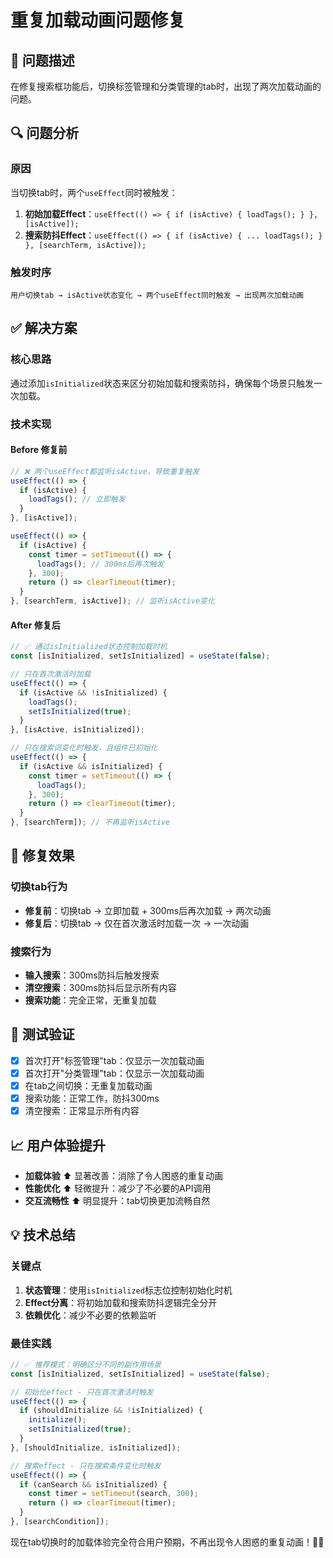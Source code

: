 # 重复加载动画问题修复

## 🐛 问题描述

在修复搜索框功能后，切换标签管理和分类管理的tab时，出现了两次加载动画的问题。

## 🔍 问题分析

### 原因
当切换tab时，两个`useEffect`同时被触发：

1. **初始加载Effect**：`useEffect(() => { if (isActive) { loadTags(); } }, [isActive]);`
2. **搜索防抖Effect**：`useEffect(() => { if (isActive) { ... loadTags(); } }, [searchTerm, isActive]);`

### 触发时序
```
用户切换tab → isActive状态变化 → 两个useEffect同时触发 → 出现两次加载动画
```

## ✅ 解决方案

### 核心思路
通过添加`isInitialized`状态来区分初始加载和搜索防抖，确保每个场景只触发一次加载。

### 技术实现

#### Before 修复前
```typescript
// ❌ 两个useEffect都监听isActive，导致重复触发
useEffect(() => {
  if (isActive) {
    loadTags(); // 立即触发
  }
}, [isActive]);

useEffect(() => {
  if (isActive) {
    const timer = setTimeout(() => {
      loadTags(); // 300ms后再次触发
    }, 300);
    return () => clearTimeout(timer);
  }
}, [searchTerm, isActive]); // 监听isActive变化
```

#### After 修复后
```typescript
// ✅ 通过isInitialized状态控制加载时机
const [isInitialized, setIsInitialized] = useState(false);

// 只在首次激活时加载
useEffect(() => {
  if (isActive && !isInitialized) {
    loadTags();
    setIsInitialized(true);
  }
}, [isActive, isInitialized]);

// 只在搜索词变化时触发，且组件已初始化
useEffect(() => {
  if (isActive && isInitialized) {
    const timer = setTimeout(() => {
      loadTags();
    }, 300);
    return () => clearTimeout(timer);
  }
}, [searchTerm]); // 不再监听isActive
```

## 🎯 修复效果

### 切换tab行为
- **修复前**：切换tab → 立即加载 + 300ms后再次加载 → 两次动画
- **修复后**：切换tab → 仅在首次激活时加载一次 → 一次动画

### 搜索行为
- **输入搜索**：300ms防抖后触发搜索
- **清空搜索**：300ms防抖后显示所有内容
- **搜索功能**：完全正常，无重复加载

## 🧪 测试验证

- [x] 首次打开"标签管理"tab：仅显示一次加载动画
- [x] 首次打开"分类管理"tab：仅显示一次加载动画
- [x] 在tab之间切换：无重复加载动画
- [x] 搜索功能：正常工作，防抖300ms
- [x] 清空搜索：正常显示所有内容

## 📈 用户体验提升

- **加载体验** ⬆️ 显著改善：消除了令人困惑的重复动画
- **性能优化** ⬆️ 轻微提升：减少了不必要的API调用
- **交互流畅性** ⬆️ 明显提升：tab切换更加流畅自然

## 💡 技术总结

### 关键点
1. **状态管理**：使用`isInitialized`标志位控制初始化时机
2. **Effect分离**：将初始加载和搜索防抖逻辑完全分开
3. **依赖优化**：减少不必要的依赖监听

### 最佳实践
```typescript
// ✅ 推荐模式：明确区分不同的副作用场景
const [isInitialized, setIsInitialized] = useState(false);

// 初始化effect - 只在首次激活时触发
useEffect(() => {
  if (shouldInitialize && !isInitialized) {
    initialize();
    setIsInitialized(true);
  }
}, [shouldInitialize, isInitialized]);

// 搜索effect - 只在搜索条件变化时触发
useEffect(() => {
  if (canSearch && isInitialized) {
    const timer = setTimeout(search, 300);
    return () => clearTimeout(timer);
  }
}, [searchCondition]);
```

现在tab切换时的加载体验完全符合用户预期，不再出现令人困惑的重复动画！🎨✨